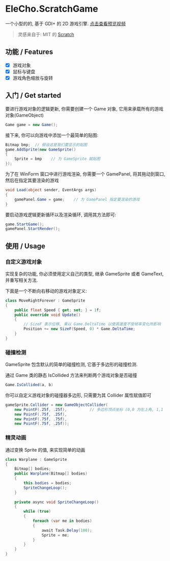 # EleCho.ScratchGame

一个小型的的, 基于 GDI+ 的 2D 游戏引擎. [点击查看预览视频](https://www.bilibili.com/video/BV1RD4y167JH)

> 灵感来自于: MIT 的 [Scratch](https://scratch.mit.edu/)

## 功能 / Features

- [x] 游戏对象
- [x] 鼠标与键盘
- [x] 游戏角色缩放与旋转

## 入门 / Get started

要进行游戏对象的逻辑更新, 你需要创建一个 Game 对象, 它用来承载所有的游戏对象(GameObject)

```csharp
Game game = new Game();
```

接下来, 你可以向游戏中添加一个最简单的贴图:

```csharp
Bitmap bmp;  // 假设这是我们要显示的贴图
game.AddSprite(new GameSprite()
{
    Sprite = bmp    // 为 GameSprite 赋贴图
});
```

为了在 WinForm 窗口中进行游戏渲染, 你需要一个 GamePanel, 将其拖动到窗口, 然后在指定其要渲染的游戏

```csharp
void Load(object sender, EventArgs args)
{
    gamePanel.Game = game;    // 为 GamePanel 指定要渲染的游戏
}
```

要启动游戏逻辑更新循环以及渲染循环, 调用其方法即可:

```csharp
game.StartGame();
gamePanel.StartRender();
```

## 使用 / Usage

### 自定义游戏对象

实现复杂的功能, 你必须使用定义自己的类型, 继承 GameSprite 或者 GameText, 并重写相关方法.

下面是一个不断向右移动的游戏对象定义:

```csharp
class MoveRightForever : GameSprite
{
    public float Speed { get; set; } = 1f;
    public override void Update()
    {
        // SizeF 表示位移, 乘以 Game.DeltaTime 以使其速度不受帧率变化所影响
        Position += new SizeF(Speed, 0) * Game.DeltaTime;
    }
}
```

### 碰撞检测

GameSprite 包含默认的简单的碰撞检测, 它基于多边形的碰撞检测.

通过 Game 类的静态 IsCollided 方法来判断两个游戏对象是否碰撞

```csharp
Game.IsCollided(a, b)
```

你可以自定义游戏对象的碰撞器多边形, 只需要为其 Collider 属性赋值即可

```csharp
gameSprite.Collider = new GameObjectCollider(
    new PointF(.25f, .25f),          // 多边形顶点坐标 (0,0 为左上角, 1,1 为右下角)
    new PointF(.75f, .25f),
    new PointF(.75f, .75f),
    new PointF(.75f, .25f));
```

### 精灵动画

通过变换 Sprite 的值, 来实现简单的动画

```csharp
class Warplane : GameSprite
{
    Bitmap[] bodies;
    public Warplane(Bitmap[] bodies)
    {
        this.bodies = bodies;
        SpriteChangeLoop();
    }
    
    private async void SpriteChangeLoop()
    {
        while (true)
        {
            foreach (var me in bodies)
            {
                await Task.Delay(100);
                Sprite = me;
            }
        }
    }
}
```